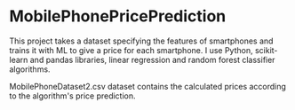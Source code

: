 # MobilePhonePricePrediction
This project takes a dataset specifying the features of smartphones and trains it with ML to give a price for each smartphone.
I use Python, scikit-learn and pandas libraries, linear regression and random forest classifier algorithms.

MobilePhoneDataset2.csv dataset contains the calculated prices according to the algorithm's price prediction.

